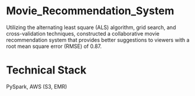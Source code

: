 # Movie_Recommendation_System
Utilizing the alternating least square (ALS) algorithm, grid search, and cross-validation techniques, constructed a collaborative movie recommendation system that provides better suggestions to viewers with a root mean square error (RMSE) of 0.87.

# Technical Stack
PySpark, AWS (S3, EMR)
